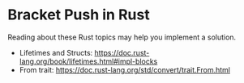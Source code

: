 # Bracket Push in Rust

Reading about these Rust topics may help you implement a solution.

- Lifetimes and Structs: https://doc.rust-lang.org/book/lifetimes.html#impl-blocks
- From trait: https://doc.rust-lang.org/std/convert/trait.From.html
